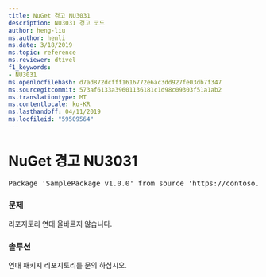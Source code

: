 ```yaml
---
title: NuGet 경고 NU3031
description: NU3031 경고 코드
author: heng-liu
ms.author: henli
ms.date: 3/18/2019
ms.topic: reference
ms.reviewer: dtivel
f1_keywords:
- NU3031
ms.openlocfilehash: d7ad872dcfff1616772e6ac3dd927fe03db7f347
ms.sourcegitcommit: 573af6133a39601136181c1d98c09303f51a1ab2
ms.translationtype: MT
ms.contentlocale: ko-KR
ms.lasthandoff: 04/11/2019
ms.locfileid: "59509564"
---
```

# <a name="nuget-warning-nu3031"></a>NuGet 경고 NU3031

<pre>Package 'SamplePackage v1.0.0' from source 'https://contoso.com/index.json': The repository countersignature is invalid.</pre>

### <a name="issue"></a>문제

리포지토리 연대 올바르지 않습니다.


### <a name="solution"></a>솔루션

연대 패키지 리포지토리를 문의 하십시오. 